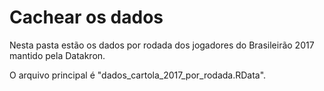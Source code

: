 # Cachear os dados

Nesta pasta estão os dados por rodada dos jogadores do Brasileirão 2017 mantido pela Datakron. 

O arquivo principal é "dados_cartola_2017_por_rodada.RData".
